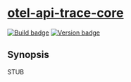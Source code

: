 # [otel-api-trace-core][]

[![Build badge][]][build]
[![Version badge][]][version]

## Synopsis

STUB

[otel-api-trace-core]: https://github.com/jship/otel-api-trace-core
[Build badge]: https://github.com/jship/otel-api-trace-core/workflows/CI/badge.svg
[build]: https://github.com/jship/otel-api-trace-core/actions
[Version badge]: https://img.shields.io/hackage/v/otel-api-trace-core?color=brightgreen&label=version&logo=haskell
[version]: https://hackage.haskell.org/package/otel-api-trace-core
[Haddocks]: https://hackage.haskell.org/package/otel-api-trace-core
